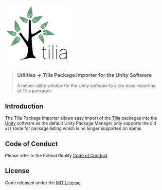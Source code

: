 [![Tilia logo][Tilia-Image]](#)

> ### Utilities -> Tilia Package Importer for the Unity Software
> A helper utility window for the Unity software to allow easy importing of Tilia packages

## Introduction

The Tilia Package Importer allows easy import of the [Tilia] packages into the [Unity] software as the default Unity Package Manager only supports the old `all` route for package listing which is no longer supported on npmjs.

## Code of Conduct

Please refer to the Extend Reality [Code of Conduct].

## License

Code released under the [MIT License][License].

[Tilia-Image]: https://raw.githubusercontent.com/ExtendRealityLtd/related-media/main/github/readme/tilia.png
[License]: LICENSE.md
[Code of Conduct]: https://github.com/ExtendRealityLtd/.github/blob/master/CODE_OF_CONDUCT.md

[Tilia]: https://www.vrtk.io/tilia.html
[Unity]: https://unity3d.com/